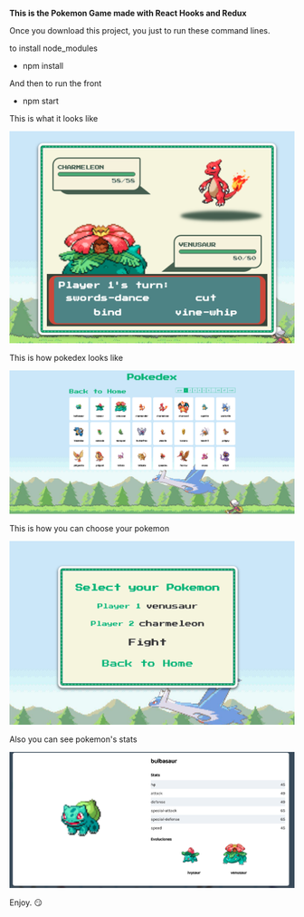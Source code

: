 **This is the Pokemon Game made with React Hooks and Redux**

Once you download this project, you just to run these command lines.

to install node_modules
- npm install

And then to run the front
- npm start

This is what it looks like

<img src="src/assets/img/github/fight.png"> 


This is how pokedex looks like

<img src="src/assets/img/github/pokedex.png"> 

This is how you can choose your pokemon

<img src="src/assets/img/github/newfight.png"> 

Also you can see pokemon's stats

<img src="src/assets/img/github/stats.png"> 

Enjoy. :smirk:
